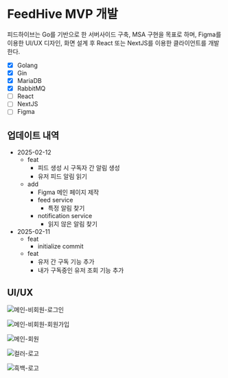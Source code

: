 # FeedHive MVP 개발

피드하이브는 Go를 기반으로 한 서버사이드 구축, MSA 구현을 목표로 하며, Figma를 이용한 UI/UX 디자인, 화면 설계 후 React 또는 NextJS를 이용한 클라이언트를 개발한다.

- [x] Golang
- [x] Gin
- [x] MariaDB
- [x] RabbitMQ
- [ ] React
- [ ] NextJS
- [ ] Figma

## 업데이트 내역

- 2025-02-12
  - feat
    - 피드 생성 시 구독자 간 알림 생성
    - 유저 피드 알림 읽기
  - add
    - Figma 메인 페이지 제작
    - feed service
      - 특정 알림 찾기
    - notification service
      - 읽지 않은 알림 찾기
- 2025-02-11
  - feat
    - initialize commit
  - feat
    - 유저 간 구독 기능 추가
    - 내가 구독중인 유저 조회 기능 추가

## UI/UX

![메인-비회원-로그인](https://github.com/user-attachments/assets/2b03c909-1c38-4681-a2cb-3500e3c9be15)

![메인-비회원-회원가입](https://github.com/user-attachments/assets/22e4220c-d0b4-4de2-93d6-5ab4777976f1)

![메인-회원](https://github.com/user-attachments/assets/37a072de-38c1-4df0-98c3-8625ab75bd84)

![컬러-로고](https://github.com/user-attachments/assets/d876570e-52d5-4d21-9637-adf23c966c26)

![흑백-로고](https://github.com/user-attachments/assets/109fbead-ba02-4212-bafa-3e364f9c04a0)
